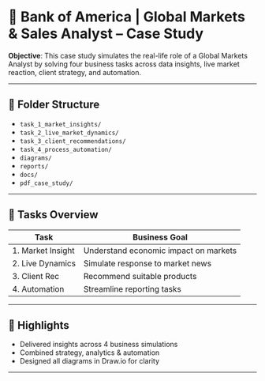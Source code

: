 # 💼 Bank of America | Global Markets & Sales Analyst – Case Study

**Objective**: This case study simulates the real-life role of a Global Markets Analyst by solving four business tasks across data insights, live market reaction, client strategy, and automation.

---

## 📁 Folder Structure

- `task_1_market_insights/`
- `task_2_live_market_dynamics/`
- `task_3_client_recommendations/`
- `task_4_process_automation/`
- `diagrams/`
- `reports/`
- `docs/`
- `pdf_case_study/`

---

## 🚀 Tasks Overview

| Task | Business Goal
|------|----------------
| 1. Market Insight | Understand economic impact on markets 
| 2. Live Dynamics | Simulate response to market news
| 3. Client Rec | Recommend suitable products 
| 4. Automation | Streamline reporting tasks

---

## 🧠 Highlights

- Delivered insights across 4 business simulations
- Combined strategy, analytics & automation
- Designed all diagrams in Draw.io for clarity

---
